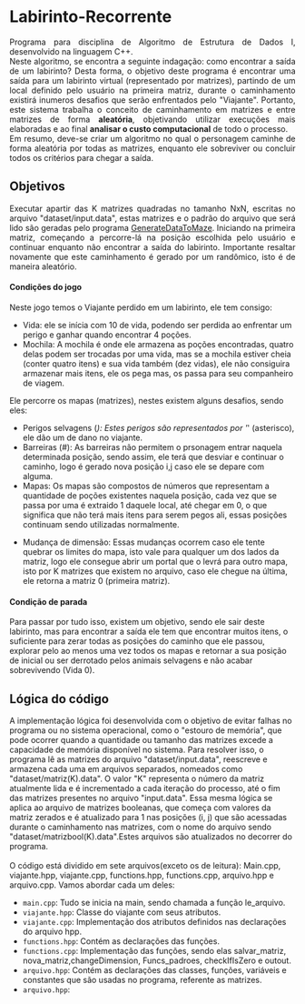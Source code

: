 <h1> Labirinto-Recorrente </h1>
<!-- IMAGEM LABIRINTO-->
<p align="justify">
Programa para disciplina de Algoritmo de Estrutura de Dados I, desenvolvido na linguagem C++.<br>
Neste algoritmo, se encontra a seguinte indagação: como encontrar a saída de um labirinto? Desta forma, o objetivo deste programa é encontrar uma saída para um labirinto virtual (representado por matrizes), partindo de um local definido pelo usuário na primeira matriz, durante o caminhamento existirá inumeros desafios que serão enfrentados pelo "Viajante". Portanto, este sistema trabalha o conceito de caminhamento em matrizes e entre matrizes de forma <b>aleatória</b>, objetivando utilizar execuções mais elaboradas e ao final <b>analisar o custo computacional</b> de todo o processo.<br>  
Em resumo, deve-se criar um algoritmo no qual o personagem caminhe de forma aleatória por todas as matrizes, enquanto ele sobreviver ou concluir todos os critérios para chegar a saída.
</p>

<h2> Objetivos </h2>
<p align="justify">
Executar apartir das K matrizes quadradas no tamanho NxN, escritas no arquivo "dataset/input.data", estas matrizes e o padrão do arquivo que será lido são geradas pelo programa <a href="https://github.com/mpiress/GenerateDataToMaze.git">GenerateDataToMaze</a>. Iniciando na primeira matriz, começando a percorre-lá na posição escolhida pelo usuário e continuar enquanto não encontrar a saída do labirinto. Importante resaltar novamente que este caminhamento é gerado por um randômico, isto é de maneira aleatório.
<h4>Condições do jogo</h4>
Neste jogo temos o Viajante perdido em um labirinto, ele tem consigo:

- Vida: ele se inícia com 10 de vida, podendo ser perdida ao enfrentar um perigo e ganhar quando encontrar 4 poções.
- Mochila: A mochila é onde ele armazena as poções encontradas, quatro delas podem ser trocadas por uma vida, mas se a mochila estiver cheia (conter quatro itens) e sua vida também (dez vidas), ele não consiguira armazenar mais itens, ele os pega mas, os passa para seu companheiro de viagem.

Ele percorre os mapas (matrizes), nestes existem alguns desafios, sendo eles:

- Perigos selvagens (*): Estes perigos são representados por '*' (asterisco), ele dão um de dano no viajante.
- Barreiras (#): As barreiras não permitem o prsonagem entrar naquela determinada posição, sendo assim, ele terá que desviar e continuar o caminho, logo é gerado nova posição i,j caso ele se depare com alguma.
- Mapas: Os mapas são compostos de números que representam a quantidade de poções existentes naquela posição, cada vez que se passa por uma é extraido 1 daquele local, até chegar em 0, o que significa que não terá mais itens para serem pegos ali, essas posições continuam sendo utilizadas normalmente.
<!-- IMAGEM DEMONSTRANDO COMO É OS MAPAS -->
- Mudança de dimensão: Essas mudanças ocorrem caso ele tente quebrar os limites do mapa, isto vale para qualquer um dos lados da matriz, logo ele consegue abrir um portal que o levrá para outro mapa, isto por K matrizes que existem no arquivo, caso ele chegue na última, ele retorna a matriz 0 (primeira matriz).
<!-- COLOCAR IMAGEM MUDANÇA DE DIMENSÃO -->

<h4> Condição de parada </h4>
Para passar por tudo isso, existem um objetivo, sendo ele sair deste labirinto, mas para encontrar a saída ele tem que encontrar muitos itens, o suficiente para zerar todas as posições do caminho que ele passou, explorar pelo ao menos uma vez todos os mapas e retornar a sua posição de inicial ou ser derrotado pelos animais selvagens e não acabar sobrevivendo (Vida 0).
</p>

<h2> Lógica do código </h2>
A implementação lógica foi desenvolvida com o objetivo de evitar falhas no programa ou no sistema operacional, como o "estouro de memória", que pode ocorrer quando a quantidade ou tamanho das matrizes excede a capacidade de memória disponível no sistema. Para resolver isso, o programa lê as matrizes do arquivo "dataset/input.data", reescreve e armazena cada uma em arquivos separados, nomeados como "dataset/matriz(K).data". O valor "K" representa o número da matriz atualmente lida e é incrementado a cada iteração do processo, até o fim das matrizes presentes no arquivo "input.data". Essa mesma lógica se aplica ao arquivo de matrizes booleanas, que começa com valores da matriz zerados e é atualizado para 1 nas posições (i, j) que são acessadas durante o caminhamento nas matrizes, com o nome do arquivo sendo "dataset/matrizbool(K).data".Estes arquivos são atualizados no decorrer do programa.
 <br>  <br>
O código está dividido em sete arquivos(exceto os de leitura): Main.cpp, viajante.hpp, viajante.cpp, functions.hpp, functions.cpp, arquivo.hpp e arquivo.cpp. Vamos abordar cada um deles:

* ```main.cpp```: Tudo se inicia na main, sendo chamada a função le_arquivo.
* ```viajante.hpp```: Classe do viajante com seus atributos.
* ```viajante.cpp```: Implementação dos atributos definidos nas declarações do arquivo hpp.
* ```functions.hpp```: Contém as declarações das funções.
* ```functions.cpp```: Implementação das funções, sendo elas salvar_matriz, nova_matriz,changeDimension, Funcs_padroes, checkIfIsZero e outout. 
* ```arquivo.hpp```: Contém as declarações das classes, funções, variáveis e constantes que são usadas no programa, referente as matrizes. 
* ```arquivo.hpp```:


